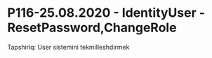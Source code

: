 # P116-25.08.2020 - IdentityUser - ResetPassword,ChangeRole

Tapshiriq:
User sistemini tekmilleshdirmek
